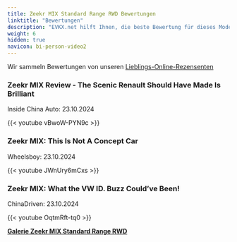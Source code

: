 ```yaml
---
title: Zeekr MIX Standard Range RWD Bewertungen
linktitle: "Bewertungen"
description: "EVKX.net hilft Ihnen, die beste Bewertung für dieses Modell zu finden."
weight: 6
hidden: true
navicon: bi-person-video2
---
```

Wir sammeln Bewertungen von unseren [Lieblings-Online-Rezensenten](../../../../../guides/evreviewers/)

<div class="container text-center shadow p-2 pe-4 mb-5 bg-body-tertiary rounded border">
<h3>Zeekr MIX Review - The Scenic Renault Should Have Made Is Brilliant</h3>
<p>Inside China Auto: 23.10.2024</p>

{{< youtube vBwoW-PYN9c >}}

</div>
<div class="container text-center shadow p-2 pe-4 mb-5 bg-body-tertiary rounded border">
<h3>Zeekr MIX: This Is Not A Concept Car</h3>
<p>Wheelsboy: 23.10.2024</p>

{{< youtube JWnUry6mCxs >}}

</div>
<div class="container text-center shadow p-2 pe-4 mb-5 bg-body-tertiary rounded border">
<h3>Zeekr MIX: What the VW ID. Buzz Could’ve Been!</h3>
<p>ChinaDriven: 23.10.2024</p>

{{< youtube OqtmRft-tq0 >}}

</div>
<div class="mt-3 mb-3">
<a href="../gallery/" class="text-decoration-none text-black">
<strong><i class="bi-arrow-left"></i>Galerie  </strong>
</a>
<a href="../" class="text-decoration-none text-black float-end">
<strong>Zeekr MIX Standard Range RWD <i class="bi-arrow-right"></i></strong>
</a>
</div>
